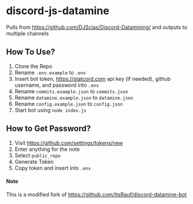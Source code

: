 # discord-js-datamine
Pulls from https://github.com/DJScias/Discord-Datamining/ and outputs to multiple channels

## How To Use?
1) Clone the Repo
2) Rename `.env.example` to `.env`
3) Insert bot token, https://statcord.com api key (if needed), github username, and password into `.env`
4) Rename `commits.example.json` to `commits.json`
5) Rename `datamine.example.json` to `datamine.json`
6) Rename `config.example.json` to `config.json`
7) Start bot using `node index.js`

## How to Get Password?
1) Visit https://github.com/settings/tokens/new
2) Enter anything for the note
3) Select `public_repo`
4) Generate Token
5) Copy token and insert into `.env`


#### Note

This is a modified fork of
https://github.com/ItsRauf/discord-datamine-bot